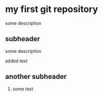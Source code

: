 # my first git repository

some description

## subheader

some description

added text

## another subheader

1. some text
